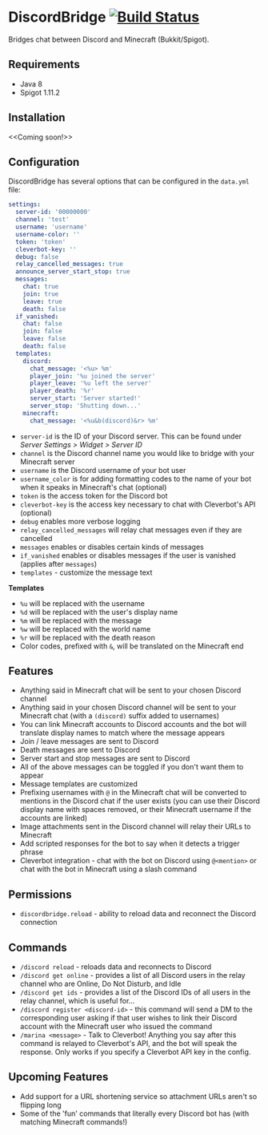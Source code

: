 # DiscordBridge [![Build Status](https://travis-ci.org/the-obsidian/DiscordBridge.svg?branch=master)](https://travis-ci.org/the-obsidian/DiscordBridge)

Bridges chat between Discord and Minecraft (Bukkit/Spigot).

## Requirements

* Java 8
* Spigot 1.11.2

## Installation

<<Coming soon!>>

## Configuration

DiscordBridge has several options that can be configured in the `data.yml` file:

```yaml
settings:
  server-id: '00000000'
  channel: 'test'
  username: 'username'
  username-color: ''
  token: 'token'
  cleverbot-key: ''
  debug: false
  relay_cancelled_messages: true
  announce_server_start_stop: true
  messages:
    chat: true
    join: true
    leave: true
    death: false
  if_vanished:
    chat: false
    join: false
    leave: false
    death: false
  templates:
    discord:
      chat_message: '<%u> %m'
      player_join: '%u joined the server'
      player_leave: '%u left the server'
      player_death: '%r'
      server_start: 'Server started!'
      server_stop: 'Shutting down...'
    minecraft:
      chat_message: '<%u&b(discord)&r> %m'
```

* `server-id` is the ID of your Discord server.  This can be found under *Server Settings > Widget > Server ID*
* `channel` is the Discord channel name you would like to bridge with your Minecraft server
* `username` is the Discord username of your bot user
* `username_color` is for adding formatting codes to the name of your bot when it speaks in Minecraft's chat (optional)
* `token` is the access token for the Discord bot
* `cleverbot-key` is the access key necessary to chat with Cleverbot's API (optional)
* `debug` enables more verbose logging
* `relay_cancelled_messages` will relay chat messages even if they are cancelled
* `messages` enables or disables certain kinds of messages
* `if_vanished` enables or disables messages if the user is vanished (applies after `messages`)
* `templates` - customize the message text 

**Templates**

- `%u` will be replaced with the username 
- `%d` will be replaced with the user's display name
- `%m` will be replaced with the message
- `%w` will be replaced with the world name
- `%r` will be replaced with the death reason
- Color codes, prefixed with `&`, will be translated on the Minecraft end

## Features

* Anything said in Minecraft chat will be sent to your chosen Discord channel
* Anything said in your chosen Discord channel will be sent to your Minecraft chat (with a `(discord)` suffix added to usernames)
* You can link Minecraft accounts to Discord accounts and the bot will translate display names to match where the message appears
* Join / leave messages are sent to Discord
* Death messages are sent to Discord
* Server start and stop messages are sent to Discord
* All of the above messages can be toggled if you don't want them to appear
* Message templates are customized
* Prefixing usernames with `@` in the Minecraft chat will be converted to mentions in the Discord chat if the user exists (you can use their Discord display name with spaces removed, or their Minecraft username if the accounts are linked)
* Image attachments sent in the Discord channel will relay their URLs to Minecraft
* Add scripted responses for the bot to say when it detects a trigger phrase
* Cleverbot integration - chat with the bot on Discord using `@<mention>` or chat with the bot in Minecraft using a slash command

## Permissions

- `discordbridge.reload` - ability to reload data and reconnect the Discord connection

## Commands

- `/discord reload` - reloads data and reconnects to Discord
- `/discord get online` - provides a list of all Discord users in the relay channel who are Online, Do Not Disturb, and Idle
- `/discord get ids` - provides a list of the Discord IDs of all users in the relay channel, which is useful for...
- `/discord register <discord-id>` - this command will send a DM to the corresponding user asking if that user wishes to link their Discord account with the Minecraft user who issued the command
- `/marina <message>` - Talk to Cleverbot! Anything you say after this command is relayed to Cleverbot's API, and the bot will speak the response. Only works if you specify a Cleverbot API key in the config.

## Upcoming Features

* Add support for a URL shortening service so attachment URLs aren't so flipping long
* Some of the 'fun' commands that literally every Discord bot has (with matching Minecraft commands!)
